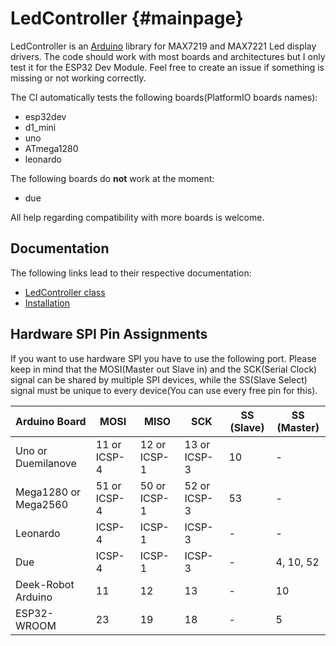 # LedController  {#mainpage}

LedController is an [Arduino](http://arduino.cc) library for MAX7219 and MAX7221 Led display drivers.
The code should work with most boards and architectures but I only test it for the ESP32 Dev Module.
Feel free to create an issue if something is missing or not working correctly.

The CI automatically tests the following boards(PlatformIO boards names):

* esp32dev
* d1_mini
* uno
* ATmega1280
* leonardo

The following boards do **not** work at the moment:

* due

All help regarding compatibility with more boards is welcome.

## Documentation

The following links lead to their respective documentation:

* [LedController class](https://noah1510.github.io/LedController/d9/def/class_led_controller.html)
* [Installation](https://noah1510.github.io/LedController/d6/da3/md_doc_install.html)

## Hardware SPI Pin Assignments

If you want to use hardware SPI you have to use the following port.
Please keep in mind that the MOSI(Master out Slave in) and the SCK(Serial Clock) signal can be shared by multiple SPI devices, while the SS(Slave Select) signal must be unique to every device(You can use every free pin for this).

| Arduino Board | MOSI | MISO | SCK | SS (Slave) | SS (Master) |
|---------------|------|------|-----|------------|-------------|
| Uno or Duemilanove | 11 or ICSP-4 | 12 or ICSP-1 | 13 or ICSP-3 | 10 | - |
| Mega1280 or Mega2560 | 51 or ICSP-4 | 50 or ICSP-1 | 52 or ICSP-3 | 53 | - |
| Leonardo | ICSP-4 | ICSP-1 | ICSP-3 | - | - |
| Due | ICSP-4 | ICSP-1 | ICSP-3 | - | 4, 10, 52 |
| Deek-Robot Arduino | 11 | 12 | 13 | - | 10 |
| ESP32-WROOM | 23 | 19 | 18 | - | 5 |
